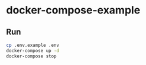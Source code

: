 # docker-compose-example

## Run

```bash
cp .env.example .env
docker-compose up -d
docker-compose stop
```
